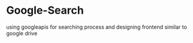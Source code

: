 # Google-Search
using googleapis for searching process and designing frontend similar to google drive 
